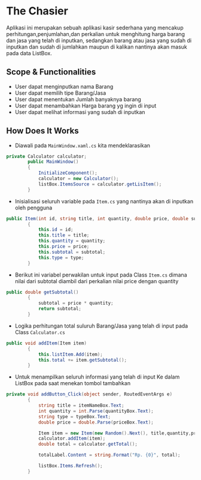 ﻿# The Chasier

Aplikasi ini merupakan sebuah aplikasi kasir sederhana yang mencakup perhitungan,penjumlahan,dan perkalian untuk menghitung harga barang dan jasa yang telah di inputkan, sedangkan barang atau jasa yang sudah di inputkan dan sudah di jumlahkan maupun di kalikan nantinya akan masuk pada data ListBox.

## Scope & Functionalities
- User dapat menginputkan nama Barang
- User dapat memilih tipe Barang/Jasa
- User dapat menentukan Jumlah banyaknya barang
- User dapat menambahkan Harga barang yg ingin di input
- User dapat melihat informasi yang sudah di inputkan

## How Does It Works
- Diawali pada `MainWindow.xaml.cs` kita mendeklarasikan
```csharp
private Calculator calculator;
        public MainWindow()
        {
            InitializeComponent();
            calculator = new Calculator();
            listBox.ItemsSource = calculator.getLisItem();
        }
```

- Inisialisasi seluruh variable pada `Item.cs` yang nantinya akan di inputkan oleh pengguna

```csharp
public Item(int id, string title, int quantity, double price, double subtotal, string type)
        {
            this.id = id;
            this.title = title;
            this.quantity = quantity;
            this.price = price;
            this.subtotal = subtotal;
            this.type = type;
        }
```

- Berikut ini variabel perwakilan untuk input pada Class `Item.cs` dimana nilai dari subtotal diambil dari perkalian nilai price dengan quantity
```csharp
public double getSubtotal()
        {
            subtotal = price * quantity;
            return subtotal;
        }
```
- Logika perhitungan total suluruh Barang/Jasa yang telah di input pada Class `Calculator.cs`
```csharp
public void addItem(Item item)
        {
            this.listItem.Add(item);
            this.total += item.getSubtotal();
        }
```
- Untuk menampilkan seluruh informasi yang telah di input Ke dalam ListBox pada saat menekan tombol tambahkan
```csharp
private void addButton_Click(object sender, RoutedEventArgs e)
        {
            string title = itemNameBox.Text;
            int quantity = int.Parse(quantityBox.Text);
            string type = typeBox.Text;
            double price = double.Parse(priceBox.Text);

            Item item = new Item(new Random().Next(), title,quantity,price,price,type);
            calculator.addItem(item);
            double total = calculator.getTotal();

            totalLabel.Content = string.Format("Rp. {0}", total);

            listBox.Items.Refresh();
        }
```